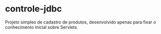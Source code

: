 # controle-jdbc
Projeto simples de cadastro de produtos, desenvolvido apenas para fixar o conhecimento inicial sobre Servlets.
